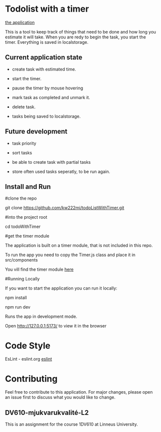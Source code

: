 # Todolist with a timer

[the application]("./todoWithTimer/img_test/App_50.png")

This is a tool to keep track of things that need to be done and how long you estimate it will take.
When you are redy to begin the task, you start the timer. Everything is saved in localstorage.

## Current application state

- create task with estimated time.

- start the timer.

- pause the timer by mouse hovering

- mark task as completed and unmark it.

- delete task.

- tasks being saved to localstorage.

## Future development

- task priority

- sort tasks

- be able to create task with partial tasks

- store often used tasks seperatly, to be run again.


## Install and Run

#clone the repo

git clone https://github.com/kw222mi/todoListWithTimer.git

#into the project root

cd todoWithTimer

#get the timer module

The application is built on a timer module, that is not included in this repo.

To run the app you need to copy the Timer.js class and place it in src/components

You vill find the timer module [here](https://github.com/kw222mi/time_component/blob/main/time_component/time_component/src/Timer.js)

#Running Locally

If you want to start the application you can run it locally:

npm install

npm run dev

Runs the app in development mode.

Open http://127.0.0.1:5173/ to view it in the browser



# Code Style

EsLint - eslint.org
[eslint](https://img.shields.io/badge/code_style-standard-brightgreen.svg)

# Contributing

Feel free to contribute to this application. For major changes, 
please open an issue first to discuss what you would like to change.

## DV610-mjukvarukvalité-L2

This is an assignment for the course 1DV610 at Linneus University.
